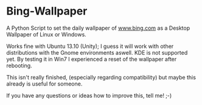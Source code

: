 Bing-Wallpaper
==============

A Python Script to set the daily wallpaper of www.bing.com as a Desktop Wallpaper of Linux or Windows.

Works fine with Ubuntu 13.10 (Unity); I guess it will work with other distributions with the Gnome environments aswell.
KDE is not supported yet.
By testing it in Win7 I experienced a reset of the wallpaper after rebooting.

This isn't really finished, (especially regarding compatibility) but maybe this already is useful for someone.

If you have any questions or ideas how to improve this, tell me! ;-)
